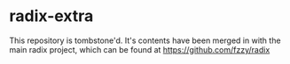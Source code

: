 # radix-extra

This repository is tombstone'd. It's contents have been merged in with the main
radix project, which can be found at https://github.com/fzzy/radix
